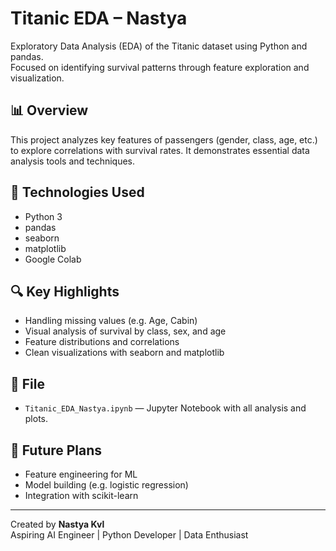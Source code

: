 # Titanic EDA – Nastya

Exploratory Data Analysis (EDA) of the Titanic dataset using Python and pandas.  
Focused on identifying survival patterns through feature exploration and visualization.

## 📊 Overview

This project analyzes key features of passengers (gender, class, age, etc.) to explore correlations with survival rates. It demonstrates essential data analysis tools and techniques.

## 🧠 Technologies Used

- Python 3
- pandas
- seaborn
- matplotlib
- Google Colab

## 🔍 Key Highlights

- Handling missing values (e.g. Age, Cabin)
- Visual analysis of survival by class, sex, and age
- Feature distributions and correlations
- Clean visualizations with seaborn and matplotlib

## 📂 File

- `Titanic_EDA_Nastya.ipynb` — Jupyter Notebook with all analysis and plots.

## 🚀 Future Plans

- Feature engineering for ML
- Model building (e.g. logistic regression)
- Integration with scikit-learn

---

Created by **Nastya Kvl**  
Aspiring AI Engineer | Python Developer | Data Enthusiast
